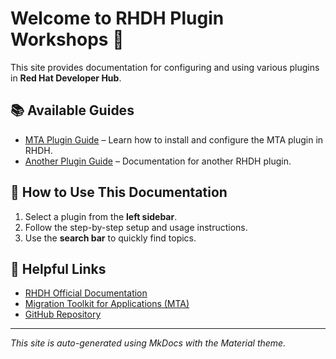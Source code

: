 # Welcome to RHDH Plugin Workshops 🚀

This site provides documentation for configuring and using various plugins in **Red Hat Developer Hub**.

## 📚 Available Guides

- [MTA Plugin Guide](mta/how_to.md) – Learn how to install and configure the MTA plugin in RHDH.
- [Another Plugin Guide](another-plugin/guide.md) – Documentation for another RHDH plugin.

## 📖 How to Use This Documentation

1. Select a plugin from the **left sidebar**.
2. Follow the step-by-step setup and usage instructions.
3. Use the **search bar** to quickly find topics.

## 🔗 Helpful Links

- [RHDH Official Documentation](https://backstage.io)
- [Migration Toolkit for Applications (MTA)](https://docs.redhat.com/en/documentation/migration_toolkit_for_applications/7.2/)
- [GitHub Repository](https://github.com/rrbanda/rhdh-plugin-workshops)

---
*This site is auto-generated using MkDocs with the Material theme.*

